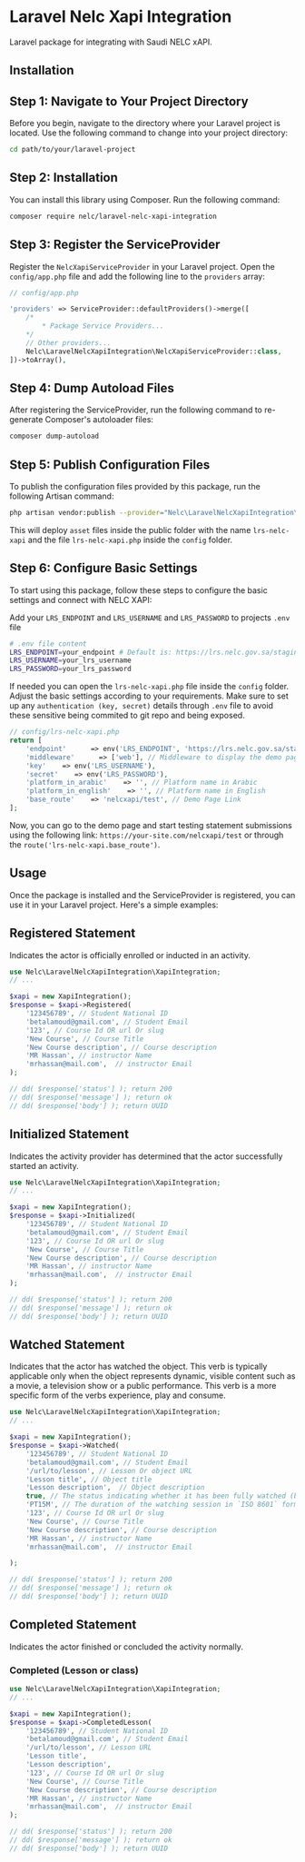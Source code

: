 # Laravel Nelc Xapi Integration

Laravel package for integrating with Saudi NELC xAPI.

## Installation

## Step 1: Navigate to Your Project Directory

Before you begin, navigate to the directory where your Laravel project is located. Use the following command to change into your project directory:

```bash
cd path/to/your/laravel-project
```

## Step 2: Installation

You can install this library using Composer. Run the following command:

```bash
composer require nelc/laravel-nelc-xapi-integration
```

## Step 3: Register the ServiceProvider

Register the `NelcXapiServiceProvider` in your Laravel project. Open the `config/app.php` file and add the following line to the `providers` array:

```php
// config/app.php

'providers' => ServiceProvider::defaultProviders()->merge([
    /*
        * Package Service Providers...
    */
    // Other providers...
    Nelc\LaravelNelcXapiIntegration\NelcXapiServiceProvider::class,
])->toArray(),
```

## Step 4: Dump Autoload Files
After registering the ServiceProvider, run the following command to re-generate Composer's autoloader files:

```bash
composer dump-autoload
```

## Step 5: Publish Configuration Files
To publish the configuration files provided by this package, run the following Artisan command:

```bash
php artisan vendor:publish --provider="Nelc\LaravelNelcXapiIntegration\NelcXapiServiceProvider"
```
This will deploy `asset` files inside the public folder with the name `lrs-nelc-xapi` and the file `lrs-nelc-xapi.php` inside the `config` folder.

## Step 6: Configure Basic Settings
To start using this package, follow these steps to configure the basic settings and connect with NELC XAPI:


Add your `LRS_ENDPOINT` and `LRS_USERNAME` and `LRS_PASSWORD` to projects `.env` file
```bash
# .env file content
LRS_ENDPOINT=your_endpoint # Default is: https://lrs.nelc.gov.sa/staging-lrs/xapi/statements
LRS_USERNAME=your_lrs_username
LRS_PASSWORD=your_lrs_password
```

If needed you can open the `lrs-nelc-xapi.php` file inside the `config` folder. Adjust the basic settings according to your requirements. Make sure to set up any `authentication (key, secret)` details through `.env` file to avoid these sensitive being commited to git repo and being exposed.

```php
// config/lrs-nelc-xapi.php
return [
    'endpoint'      => env('LRS_ENDPOINT', 'https://lrs.nelc.gov.sa/staging-lrs/xapi/statements'),
    'middleware'      => ['web'], // Middleware to display the demo page, ['web', 'auth', ...]
    'key'    => env('LRS_USERNAME'),
    'secret'    => env('LRS_PASSWORD'),
    'platform_in_arabic'    => '', // Platform name in Arabic
    'platform_in_english'    => '', // Platform name in English
    'base_route'    => 'nelcxapi/test', // Demo Page Link
];
```


Now, you can go to the demo page and start testing statement submissions using the following link:
`https://your-site.com/nelcxapi/test` or through the `route('lrs-nelc-xapi.base_route')`.

## Usage
Once the package is installed and the ServiceProvider is registered, you can use it in your Laravel project. Here's a simple examples:

## Registered Statement
Indicates the actor is officially enrolled or inducted in an activity.
```php
use Nelc\LaravelNelcXapiIntegration\XapiIntegration;
// ...

$xapi = new XapiIntegration();
$response = $xapi->Registered(
    '123456789', // Student National ID
    'betalamoud@gmail.com', // Student Email
    '123', // Course Id OR url Or slug
    'New Course', // Course Title
    'New Course description', // Course description
    'MR Hassan', // instructor Name
    'mrhassan@mail.com',  // instructor Email
);

// dd( $response['status'] ); return 200
// dd( $response['message'] ); return ok
// dd( $response['body'] ); return UUID
```

## Initialized Statement
Indicates the activity provider has determined that the actor successfully started an activity.
```php
use Nelc\LaravelNelcXapiIntegration\XapiIntegration;
// ...

$xapi = new XapiIntegration();
$response = $xapi->Initialized(
    '123456789', // Student National ID
    'betalamoud@gmail.com', // Student Email
    '123', // Course Id OR url Or slug
    'New Course', // Course Title
    'New Course description', // Course description
    'MR Hassan', // instructor Name
    'mrhassan@mail.com',  // instructor Email
);

// dd( $response['status'] ); return 200
// dd( $response['message'] ); return ok
// dd( $response['body'] ); return UUID
```

## Watched Statement
Indicates that the actor has watched the object. This verb is typically applicable only when the object represents dynamic, visible content such as a movie, a television show or a public performance. This verb is a more specific form of the verbs experience, play and consume.
```php
use Nelc\LaravelNelcXapiIntegration\XapiIntegration;
// ...

$xapi = new XapiIntegration();
$response = $xapi->Watched(
    '123456789', // Student National ID
    'betalamoud@gmail.com', // Student Email
    '/url/to/lesson', // Lesson Or object URL
    'Lesson title', // Object title
    'Lesson description',  // Object description
    true, // The status indicating whether it has been fully watched (boolean).
    'PT15M', // The duration of the watching session in `ISO 8601` format.
    '123', // Course Id OR url Or slug
    'New Course', // Course Title
    'New Course description', // Course description
    'MR Hassan', // instructor Name
    'mrhassan@mail.com',  // instructor Email

);

// dd( $response['status'] ); return 200
// dd( $response['message'] ); return ok
// dd( $response['body'] ); return UUID
```

## Completed Statement
Indicates the actor finished or concluded the activity normally.

### Completed (Lesson or class)
```php
use Nelc\LaravelNelcXapiIntegration\XapiIntegration;
// ...

$xapi = new XapiIntegration();
$response = $xapi->CompletedLesson(
    '123456789', // Student National ID
    'betalamoud@gmail.com', // Student Email
    '/url/to/lesson', // Lesson URL
    'Lesson title',
    'Lesson description',
    '123', // Course Id OR url Or slug
    'New Course', // Course Title
    'New Course description', // Course description
    'MR Hassan', // instructor Name
    'mrhassan@mail.com',  // instructor Email
);

// dd( $response['status'] ); return 200
// dd( $response['message'] ); return ok
// dd( $response['body'] ); return UUID
```
